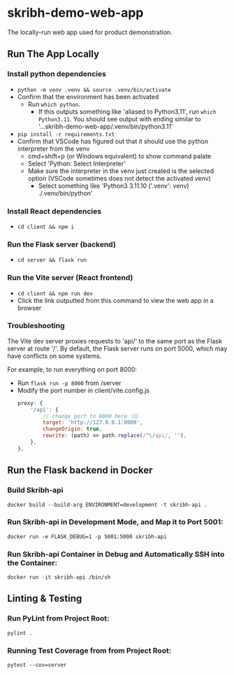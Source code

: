 # skribh-demo-web-app
The locally-run web app used for product demonstration.

## Run The App Locally

### Install python dependencies
- `python -m venv .venv && source .venv/bin/activate`
- Confirm that the environment has been activated
    - Run `which python`.
        - If this outputs something like 'aliased to Python3.11', run `which Python3.11`. You should see output with ending similar to '...skribh-demo-web-app/.venv/bin/python3.11'
- `pip install -r requirements.txt`
- Confirm that VSCode has figured out that it should use the python interpreter from the venv
    - cmd+shift+p (or Windows equivalent) to show command palate
    - Select 'Python: Select Interpreter'
    - Make sure the interpreter in the venv just created is the selected option (VSCode sometimes does not detect the activated venv)
        - Select something like 'Python3 3.11.10 ('.venv': venv) ./.venv/bin/python'

### Install React dependencies
- `cd client && npm i`

### Run the Flask server (backend)
- `cd server && flask run`

### Run the Vite server (React frontend)
- `cd client && npm run dev`
- Click the link outputted from this command to view the web app in a browser

### Troubleshooting
The Vite dev server proxies requests to 'api/' to the same port as the Flask server at route '/'. By default, the Flask server runs on port 5000, which may have conflicts on some systems.

For example, to run everything on port 8000:
- Run `flask run -p 8000` from /server
- Modify the port number in client/vite.config.js
    ```js
    proxy: {
        '/api': {
            // change port to 8000 here 👇🏽
            target: 'http://127.0.0.1:8000',
            changeOrigin: true,
            rewrite: (path) => path.replace(/^\/api/, ''), 
        },
    },
    ```

## Run the Flask backend in Docker

### Build Skribh-api
`docker build --build-arg ENVIRONMENT=development -t skribh-api .`

### Run Skribh-api in Development Mode, and Map it to Port 5001:
`docker run -e FLASK_DEBUG=1 -p 5001:5000 skribh-api`

### Run Skribh-api Container in Debug and Automatically SSH into the Container:
`docker run -it skribh-api /bin/sh`

## Linting & Testing

### Run PyLint from Project Root:
`pylint .`

### Running Test Coverage from from Project Root:
`pytest --cov=server`
